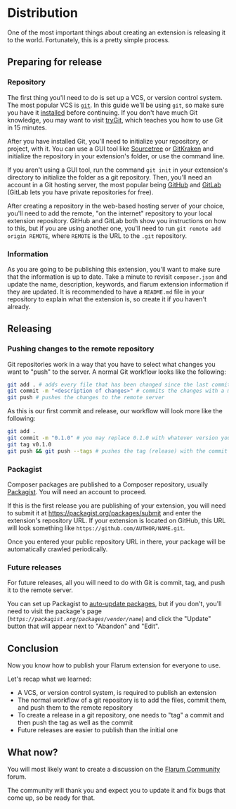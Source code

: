 # Distribution

One of the most important things about creating an extension is releasing it to the world. Fortunately, this is a pretty simple process.

## Preparing for release

### Repository

The first thing you'll need to do is set up a VCS, or version control system.
The most popular VCS is [`git`](https://git-scm.com/). In this guide we'll be using `git`, so make sure you have it [installed](https://git-scm.com/downloads) before continuing.
If you don't have much Git knowledge, you may want to visit [tryGit](https://try.github.io/), which teaches you how to use Git in 15 minutes.

After you have installed Git, you'll need to initialize your repository, or project, with it. You can use a GUI tool like [Sourcetree](https://www.sourcetreeapp.com/) or [GitKraken](https://www.gitkraken.com/) and initialize the repository in your extension's folder, or use the command line.

If you aren't using a GUI tool, run the command `git init` in your extension's directory to initialize the folder as a git repository.
Then, you'll need an account in a Git hosting server, the most popular being [GitHub](https://github.com) and [GitLab](https://gitlab.com) (GitLab lets you have private repositories for free).

After creating a repository in the web-based hosting server of your choice, you'll need to add the remote, "on the internet" repository to your local extension repository.
GitHub and GitLab both show you instructions on how to this, but if you are using another one, you'll need to run `git remote add origin REMOTE`, where `REMOTE` is the URL to the `.git` repository.


### Information

As you are going to be publishing this extension, you'll want to make sure that the information is up to date.
Take a minute to revisit `composer.json` and update the name, description, keywords, and flarum extension information if they are updated.
It is recommended to have a `README.md` file in your repository to explain what the extension is, so create it if you haven't already.

## Releasing

### Pushing changes to the remote repository

Git repositories work in a way that you have to select what changes you want to "push" to the server.
A normal Git workflow looks like the following:

```bash
git add . # adds every file that has been changed since the last commit
git commit -m "<description of changes>" # commits the changes with a message
git push # pushes the changes to the remote server
```

As this is our first commit and release, our workflow will look more like the following:

```bash
git add .
git commit -m "0.1.0" # you may replace 0.1.0 with whatever version you want to start with, usually 0.1.0 or 0.1.0-beta
git tag v0.1.0
git push && git push --tags # pushes the tag (release) with the commit
```

### Packagist

Composer packages are published to a Composer repository, usually [Packagist](https://packagist.org/). You will need an account to proceed.

If this is the first release you are publishing of your extension, you will need to submit it at https://packagist.org/packages/submit and enter the extension's repository URL.
If your extension is located on GitHub, this URL will look something like `https://github.com/AUTHOR/NAME.git`.

Once you entered your public repository URL in there, your package will be automatically crawled periodically.

### Future releases

For future releases, all you will need to do with Git is commit, tag, and push it to the remote server.

You can set up Packagist to [auto-update packages](https://packagist.org/about#how-to-update-packages), but if you don't, you'll need to visit the package's page (_`https://packagist.org/packages/vendor/name`_) and click the "Update" button that will appear next to "Abandon" and "Edit".

## Conclusion

Now you know how to publish your Flarum extension for everyone to use.

Let's recap what we learned:

* A VCS, or version control system, is required to publish an extension
* The normal workflow of a git repository is to add the files, commit them, and push them to the remote repository
* To create a release in a git repository, one needs to "tag" a commit and then push the tag as well as the commit
* Future releases are easier to publish than the initial one

## What now?

You will most likely want to create a discussion on the [Flarum Community](https://discuss.flarum.org/) forum.

The community will thank you and expect you to update it and fix bugs that come up, so be ready for that.
